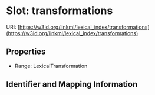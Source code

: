 # Slot: transformations

URI: [https://w3id.org/linkml/lexical_index/transformations](https://w3id.org/linkml/lexical_index/transformations)



<!-- no inheritance hierarchy -->


## Properties

 * Range: LexicalTransformation



## Identifier and Mapping Information





